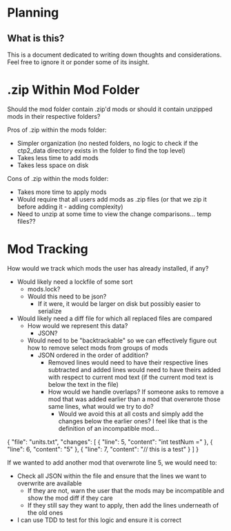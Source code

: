 # Planning

## What is this?

This is a document dedicated to writing down thoughts and considerations. Feel free to ignore it or ponder some of its insight.

# .zip Within Mod Folder

Should the mod folder contain .zip'd mods or should it contain unzipped mods in their respective folders?

Pros of .zip within the mods folder:

-   Simpler organization (no nested folders, no logic to check if the ctp2_data directory exists in the folder to find the top level)
-   Takes less time to add mods
-   Takes less space on disk

Cons of .zip within the mods folder:

-   Takes more time to apply mods
-   Would require that all users add mods as .zip files (or that we zip it before adding it - adding complexity)
-   Need to unzip at some time to view the change comparisons... temp files??

# Mod Tracking

How would we track which mods the user has already installed, if any?

-   Would likely need a lockfile of some sort
    -   mods.lock?
    -   Would this need to be json?
        -   If it were, it would be larger on disk but possibly easier to serialize
-   Would likely need a diff file for which all replaced files are compared
    -   How would we represent this data?
        -   JSON?
    -   Would need to be "backtrackable" so we can effectively figure out how to remove select mods from groups of mods
        -   JSON ordered in the order of addition?
            -   Removed lines would need to have their respective lines subtracted and added lines would need to have theirs added with respect to current mod text (if the current mod text is below the text in the file)
            -   How would we handle overlaps? If someone asks to remove a mod that was added earlier than a mod that overwrote those same lines, what would we try to do?
                -   Would we avoid this at all costs and simply add the changes below the earlier ones? I feel like that is the definition of an incompatible mod...

{
"file": "units.txt",
"changes": [
{
"line": 5,
"content": "int testNum ="
},
{
"line": 6,
"content": "5"
},
{
"line": 7,
"content": "// this is a test"
}
]
}

If we wanted to add another mod that overwrote line 5, we would need to:

-   Check all JSON within the file and ensure that the lines we want to overwrite are available
    -   If they are not, warn the user that the mods may be incompatible and show the mod diff if they care
    -   If they still say they want to apply, then add the lines underneath of the old ones
-   I can use TDD to test for this logic and ensure it is correct
